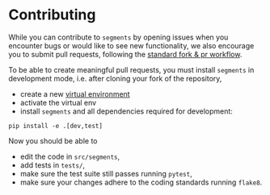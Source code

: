 # Contributing

While you can contribute to `segments` by opening issues when you encounter bugs
or would like to see new functionality, we also encourage you to submit 
pull requests, following the [standard fork & pr workflow](https://gist.github.com/Chaser324/ce0505fbed06b947d962).

To be able to create meaningful pull requests, you must install `segments` in
development mode, i.e. after cloning your fork of the repository,
- create a new [virtual environment](https://docs.python.org/3/tutorial/venv.html)
- activate the virtual env
- install `segments` and all dependencies required for development:
```
pip install -e .[dev,test]
```

Now you should be able to 
- edit the code in `src/segments`,
- add tests in `tests/`,
- make sure the test suite still passes running `pytest`,
- make sure your changes adhere to the coding standards running `flake8`.
